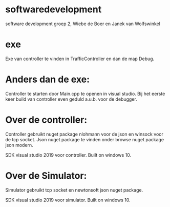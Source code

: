 # softwaredevelopment
software development groep 2, Wiebe de Boer en Janek van Wolfswinkel

# exe
Exe van controller te vinden in TrafficController en dan de map Debug.

# Anders dan de exe:
Controller te starten door Main.cpp te openen in visual studio.
Bij het eerste keer build van controller even geduld a.u.b. voor de debugger.

# Over de controller:
Controller gebruikt nuget package nlohmann voor de json en winsock voor de tcp socket.
Json nuget package te vinden onder browse nuget package json modern.

SDK visual studio 2019 voor controller.
Built on windows 10.

# Over de Simulator:
Simulator gebruikt tcp socket en newtonsoft json nuget package.

SDK visual studio 2019 voor simulator.
Built on windows 10.